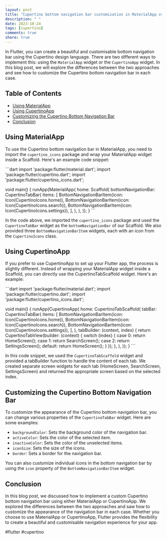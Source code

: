 ```yaml
---
layout: post
title: "Cupertino bottom navigation bar customization in MaterialApp vs CupertinoApp"
description: " "
date: 2023-10-24
tags: [cupertino]
comments: true
share: true
---
```


In Flutter, you can create a beautiful and customisable bottom navigation bar using the Cupertino design language. There are two different ways to implement this: using the `MaterialApp` widget or the `CupertinoApp` widget. In this blog post, we will explore the differences between the two approaches and see how to customize the Cupertino bottom navigation bar in each case.

## Table of Contents
- [Using MaterialApp](#using-materialapp)
- [Using CupertinoApp](#using-cupertinoapp)
- [Customizing the Cupertino Bottom Navigation Bar](#customizing-the-cupertino-bottom-navigation-bar)
- [Conclusion](#conclusion)

## Using MaterialApp
To use the Cupertino bottom navigation bar in MaterialApp, you need to import the `cupertino_icons` package and wrap your MaterialApp widget inside a Scaffold. Here's an example code snippet:

\```dart
import 'package:flutter/material.dart';
import 'package:flutter/cupertino.dart';
import 'package:flutter/cupertino_icons.dart';

void main() {
  runApp(MaterialApp(
    home: Scaffold(
      bottomNavigationBar: CupertinoTabBar(
        items: [
          BottomNavigationBarItem(icon: Icon(CupertinoIcons.home)),
          BottomNavigationBarItem(icon: Icon(CupertinoIcons.search)),
          BottomNavigationBarItem(icon: Icon(CupertinoIcons.settings)),
        ],
      ),
    ),
  ));
}
\```

In the code above, we imported the `cupertino_icons` package and used the `CupertinoTabBar` widget as the `bottomNavigationBar` of our Scaffold. We also provided three `BottomNavigationBarItem` widgets, each with an icon from the `CupertinoIcons` class.

## Using CupertinoApp
If you prefer to use CupertinoApp to set up your Flutter app, the process is slightly different. Instead of wrapping your MaterialApp widget inside a Scaffold, you can directly use the CupertinoTabScaffold widget. Here's an example:

\```dart
import 'package:flutter/material.dart';
import 'package:flutter/cupertino.dart';
import 'package:flutter/cupertino_icons.dart';

void main() {
  runApp(CupertinoApp(
    home: CupertinoTabScaffold(
      tabBar: CupertinoTabBar(
        items: [
          BottomNavigationBarItem(icon: Icon(CupertinoIcons.home)),
          BottomNavigationBarItem(icon: Icon(CupertinoIcons.search)),
          BottomNavigationBarItem(icon: Icon(CupertinoIcons.settings)),
        ],
      ),
      tabBuilder: (context, index) {
        return CupertinoTabView(builder: (context) {
          switch (index) {
            case 0:
              return HomeScreen();
            case 1:
              return SearchScreen();
            case 2:
              return SettingsScreen();
            default:
              return HomeScreen();
          }
        });
      },
    ),
  ));
}
\```

In this code snippet, we used the `CupertinoTabScaffold` widget and provided a tabBuilder function to handle the content of each tab. We created separate screen widgets for each tab (HomeScreen, SearchScreen, SettingsScreen) and returned the appropriate screen based on the selected index.

## Customizing the Cupertino Bottom Navigation Bar
To customize the appearance of the Cupertino bottom navigation bar, you can change various properties of the `CupertinoTabBar` widget. Here are some examples:

- `backgroundColor`: Sets the background color of the navigation bar.
- `activeColor`: Sets the color of the selected item.
- `inactiveColor`: Sets the color of the unselected items.
- `iconSize`: Sets the size of the icons.
- `border`: Sets a border for the navigation bar.

You can also customize individual icons in the bottom navigation bar by using the `icon` property of the `BottomNavigationBarItem` widget.

## Conclusion
In this blog post, we discussed how to implement a custom Cupertino bottom navigation bar using either MaterialApp or CupertinoApp. We explored the differences between the two approaches and saw how to customize the appearance of the navigation bar in each case. Whether you choose to use MaterialApp or CupertinoApp, Flutter provides the flexibility to create a beautiful and customisable navigation experience for your app.

#flutter #cupertino